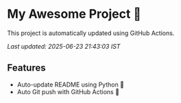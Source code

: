 # My Awesome Project 🚀

This project is automatically updated using GitHub Actions.

_Last updated: 2025-06-23 21:43:03 IST_

## Features
- Auto-update README using Python 🐍
- Auto Git push with GitHub Actions 🤖
